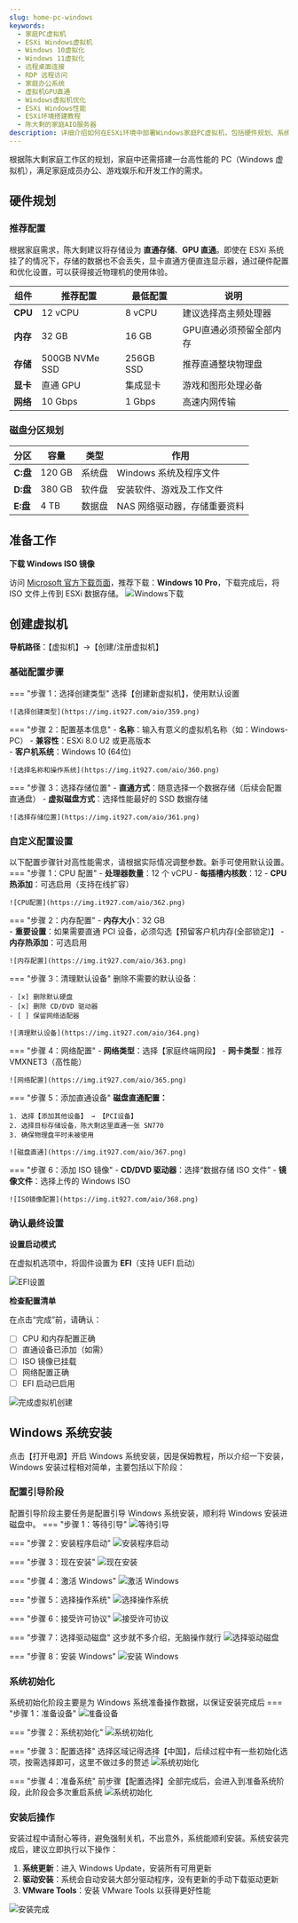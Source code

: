 ```yaml
---
slug: home-pc-windows
keywords:
  - 家庭PC虚拟机
  - ESXi Windows虚拟机
  - Windows 10虚拟化
  - Windows 11虚拟化
  - 远程桌面连接
  - RDP 远程访问
  - 家庭办公系统
  - 虚拟机GPU直通
  - Windows虚拟机优化
  - ESXi Windows性能
  - ESXi环境搭建教程
  - 陈大剩的家庭AIO服务器
description: 详细介绍如何在ESXi环境中部署Windows家庭PC虚拟机，包括硬件规划、系统安装、性能优化和故障排除，打造高效稳定的家庭办公和娱乐环境
---
```


根据陈大剩家庭工作区的规划，家庭中还需搭建一台高性能的 PC（Windows 虚拟机），满足家庭成员办公、游戏娱乐和开发工作的需求。
## 硬件规划
### 推荐配置
根据家庭需求，陈大剩建议将存储设为 **直通存储**、**GPU 直通**。即使在 ESXi 系统挂了的情况下，存储的数据也不会丢失，显卡直通方便直连显示器，通过硬件配置和优化设置，可以获得接近物理机的使用体验。

| 组件 | 推荐配置 | 最低配置 | 说明 |
|------|---------|---------|------|
| **CPU** | 12 vCPU | 8 vCPU | 建议选择高主频处理器 |
| **内存** | 32 GB | 16 GB | GPU直通必须预留全部内存 |
| **存储** | 500GB NVMe SSD | 256GB SSD | 推荐直通整块物理盘 |
| **显卡** | 直通 GPU | 集成显卡 | 游戏和图形处理必备 |
| **网络** | 10 Gbps | 1 Gbps | 高速内网传输 |

### 磁盘分区规划

| 分区 | 容量 | 类型 | 作用               |
|------|------|------|------------------|
| **C:盘** | 120 GB | 系统盘 | Windows 系统及程序文件  |
| **D:盘** | 380 GB | 软件盘 | 安装软件、游戏及工作文件     |
| **E:盘** | 4 TB | 数据盘 | NAS 网络驱动器，存储重要资料 |

## 准备工作
**下载 Windows ISO 镜像**

访问 [Microsoft 官方下载页面](https://www.microsoft.com/zh-cn/software-download/)，推荐下载：**Windows 10 Pro**，下载完成后，将 ISO 文件上传到 ESXi 数据存储。
![Windows下载](https://img.it927.com/aio/370.png)

## 创建虚拟机
**导航路径**：【虚拟机】→【创建/注册虚拟机】
### 基础配置步骤
=== "步骤 1：选择创建类型"
    选择【创建新虚拟机】，使用默认设置
    
    ![选择创建类型](https://img.it927.com/aio/359.png)

=== "步骤 2：配置基本信息"
    - **名称**：输入有意义的虚拟机名称（如：Windows-PC）
    - **兼容性**：ESXi 8.0 U2 或更高版本  
    - **客户机系统**：Windows 10 (64位)
    
    ![选择名称和操作系统](https://img.it927.com/aio/360.png)

=== "步骤 3：选择存储位置"
    - **直通方式**：随意选择一个数据存储（后续会配置直通盘）
    - **虚拟磁盘方式**：选择性能最好的 SSD 数据存储
    
    ![选择存储位置](https://img.it927.com/aio/361.png)

### 自定义配置设置
以下配置步骤针对高性能需求，请根据实际情况调整参数。新手可使用默认设置。
=== "步骤 1：CPU 配置"
    - **处理器数量**：12 个 vCPU
    - **每插槽内核数**：12
    - **CPU 热添加**：可选启用（支持在线扩容）
    
    ![CPU配置](https://img.it927.com/aio/362.png)

=== "步骤 2：内存配置"
    - **内存大小**：32 GB  
    - **重要设置**：如果需要直通 PCI 设备，必须勾选【预留客户机内存(全部锁定)】
    - **内存热添加**：可选启用
    
    ![内存配置](https://img.it927.com/aio/363.png)

=== "步骤 3：清理默认设备"
    删除不需要的默认设备：

    - [x] 删除默认硬盘
    - [x] 删除 CD/DVD 驱动器  
    - [ ] 保留网络适配器
    
    ![清理默认设备](https://img.it927.com/aio/364.png)

=== "步骤 4：网络配置"
    - **网络类型**：选择【家庭终端网段】
    - **网卡类型**：推荐 VMXNET3（高性能）
    
    ![网络配置](https://img.it927.com/aio/365.png)

=== "步骤 5：添加直通设备"
    **磁盘直通配置：**

    1. 选择【添加其他设备】 → 【PCI设备】
    2. 选择目标存储设备，陈大剩这里直通一张 SN770
    3. 确保物理盘平时未被使用
    
    ![磁盘直通](https://img.it927.com/aio/367.png)


=== "步骤 6：添加 ISO 镜像"
    - **CD/DVD 驱动器**：选择“数据存储 ISO 文件”
    - **镜像文件**：选择上传的 Windows ISO
    
    ![ISO镜像配置](https://img.it927.com/aio/368.png)

### 确认最终设置

**设置启动模式**

在虚拟机选项中，将固件设置为 **EFI**（支持 UEFI 启动）

![EFI设置](https://img.it927.com/aio/379.png)

**检查配置清单**

在点击“完成”前，请确认：

- [ ] CPU 和内存配置正确
- [ ] 直通设备已添加（如需）
- [ ] ISO 镜像已挂载
- [ ] 网络配置正确
- [ ] EFI 启动已启用

![完成虚拟机创建](https://img.it927.com/aio/369.png)
## Windows 系统安装

点击【打开电源】开启 Windows 系统安装，因是保姆教程，所以介绍一下安装，Windows 安装过程相对简单，主要包括以下阶段：

### 配置引导阶段
配置引导阶段主要任务是配置引导 Windows 系统安装，顺利将 Windows 安装进磁盘中。
=== "步骤 1：等待引导"
    ![等待引导](https://img.it927.com/aio/371.png)

=== "步骤 2：安装程序启动"
    ![安装程序启动](https://img.it927.com/aio/372.png)

=== "步骤 3：现在安装"
    ![现在安装](https://img.it927.com/aio/373.png)

=== "步骤 4：激活 Windows"
    ![激活 Windows](https://img.it927.com/aio/374.png)

=== "步骤 5：选择操作系统"
    ![选择操作系统](https://img.it927.com/aio/375.png)

=== "步骤 6：接受许可协议"
    ![接受许可协议](https://img.it927.com/aio/376.png)

=== "步骤 7：选择驱动磁盘"
    这步就不多介绍，无脑操作就行
    ![选择驱动磁盘](https://img.it927.com/aio/378.png)

=== "步骤 8：安装 Windows"
    ![安装 Windows](https://img.it927.com/aio/381.png)

### 系统初始化
系统初始化阶段主要是为 Windows 系统准备操作数据，以保证安装完成后
=== "步骤 1：准备设备"
    ![准备设备](https://img.it927.com/aio/382.png)

=== "步骤 2：系统初始化"
    ![系统初始化](https://img.it927.com/aio/383.png)

=== "步骤 3：配置选择"
    选择区域记得选择【中国】，后续过程中有一些初始化选项，按需选择即可，这里不做过多的赘述
    ![系统初始化](https://img.it927.com/aio/384.png)

=== "步骤 4：准备系统"
    前步骤【配置选择】全部完成后，会进入到准备系统阶段，此阶段会多次重启系统
    ![系统初始化](https://img.it927.com/aio/385.png)

### 安装后操作
安装过程中请耐心等待，避免强制关机，不出意外，系统能顺利安装。系统安装完成后，建议立即执行以下操作：

1. **系统更新**：进入 Windows Update，安装所有可用更新
2. **驱动安装**：系统会自动安装大部分驱动程序，没有更新的手动下载驱动更新
3. **VMware Tools**：安装 VMware Tools 以获得更好性能

![安装完成](https://img.it927.com/aio/386.png)




